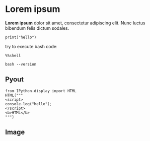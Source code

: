 # Lorem ipsum

**Lorem ipsum** dolor sit amet, consectetur adipiscing elit. Nunc luctus
bibendum felis dictum sodales.

``` code
print("hello")
```

try to execute bash code:

``` code
%%shell

bash --version
```

## Pyout

``` code
from IPython.display import HTML
HTML("""
<script>
console.log("hello");
</script>
<b>HTML</b>
""")
```

## Image
